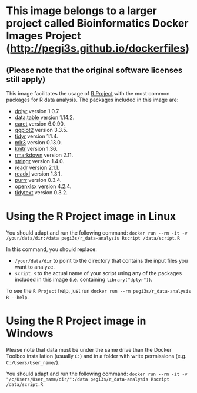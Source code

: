 # This image belongs to a larger project called Bioinformatics Docker Images Project (http://pegi3s.github.io/dockerfiles)
## (Please note that the original software licenses still apply)

This image facilitates the usage of [R Project](https://www.r-project.org/) with the most common packages for R data analysis. The packages included in this image are:
- [dplyr](https://cran.r-project.org/web/packages/dplyr/index.html) version 1.0.7.
- [data.table](https://cran.r-project.org/web/packages/data.table/index.html) version 1.14.2.
- [caret](https://cran.r-project.org/web/packages/caret/index.html) version 6.0.90.
- [ggplot2](https://cran.r-project.org/web/packages/ggplot2/index.html) version 3.3.5.
- [tidyr](https://cran.r-project.org/web/packages/tidyr/index.html) version 1.1.4.
- [mlr3](https://cran.r-project.org/web/packages/mlr3/index.html) version 0.13.0.
- [knitr](https://cran.r-project.org/web/packages/knitr/index.html) version 1.36.
- [rmarkdown](https://cran.r-project.org/web/packages/rmarkdown/index.html) version 2.11.
- [stringr](https://cran.r-project.org/web/packages/stringr/index.html) version 1.4.0.
- [readr](https://cran.r-project.org/web/packages/readr/index.html) version 2.1.1.
- [readxl](https://cran.r-project.org/web/packages/readxl/index.html) version 1.3.1.
- [purrr](https://cran.r-project.org/web/packages/purrr/index.html) version 0.3.4.
- [openxlsx](https://cran.r-project.org/web/packages/openxlsx/index.html) version 4.2.4.
- [tidytext](https://cran.r-project.org/web/packages/tidytext/index.html) version 0.3.2.

# Using the R Project image in Linux

You should adapt and run the following command: `docker run --rm -it -v /your/data/dir:/data pegi3s/r_data-analysis Rscript /data/script.R`

In this command, you should replace:
- `/your/data/dir` to point to the directory that contains the input files you want to analyze.
- `script.R` to the actual name of your script using any of the packages included in this image (i.e. containing `library("dplyr")`).

To see the `R Project` help, just run `docker run --rm pegi3s/r_data-analysis R --help`.

# Using the R Project image in Windows

Please note that data must be under the same drive than the Docker Toolbox installation (usually `C:`) and in a folder with write permissions (e.g. `C:/Users/User_name/`).

You should adapt and run the following command: `docker run --rm -it -v "/c/Users/User_name/dir/":/data pegi3s/r_data-analysis Rscript /data/script.R`
